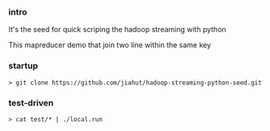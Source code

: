 ### intro

It's the seed for quick scriping the hadoop streaming with python

This mapreducer demo that join two line within the same key


### startup

    > git clone https://github.com/jiahut/hadoop-streaming-python-seed.git

### test-driven

    > cat test/* | ./local.run
